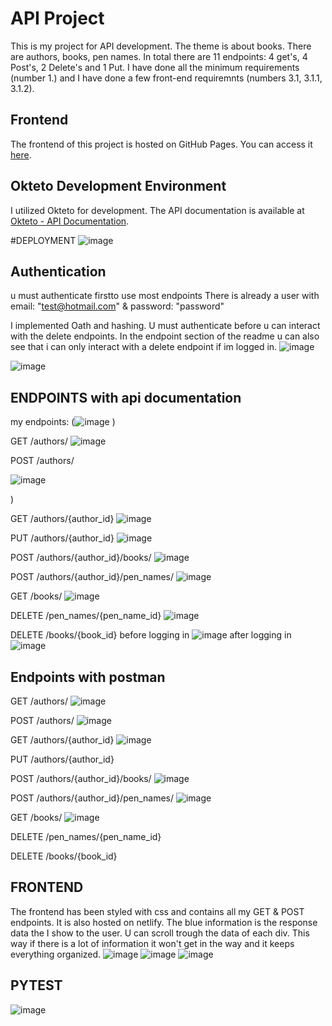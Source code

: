 # API Project
This is my project for API development. The theme is about books. There are authors, books, pen names. In total there are 11 endpoints: 4 get's, 4 Post's, 2 Delete's and 1 Put. I have done all the minimum requirements (number 1.) and I have done a few front-end requiremnts (numbers 3.1, 3.1.1, 3.1.2). 

## Frontend

The frontend of this project is hosted on GitHub Pages. You can access it [here](https://api-development-eind-frontend.netlify.app/).

## Okteto Development Environment

I utilized Okteto for development. The API documentation is available at [Okteto - API Documentation](https://useritem-api-service-eindproject-baisangur-dudayev.cloud.okteto.net/docs#/).

#DEPLOYMENT
![image](https://github.com/Baisangur-Dudayev/API-development-eind-project/assets/113896223/92d38986-2e21-4c05-bab3-32817a5e615d)



## Authentication
u must authenticate firstto use most endpoints There is already a user with email: "test@hotmail.com" & password: "password"

I implemented Oath and hashing. U must authenticate before u can interact with the delete endpoints. In the endpoint section of the readme u can also see that i can only interact with a delete endpoint if im logged in. 
![image](https://github.com/Baisangur-Dudayev/API-development-eind-project/assets/113896223/896e5dcd-a09f-47cf-8c7f-e95c075bbb57)

![image](https://github.com/Baisangur-Dudayev/API-development-eind-project/assets/113896223/1aa05dd0-4212-4e49-9d4a-1244343bfa8e)




## ENDPOINTS with api documentation
my endpoints:
(![image](https://github.com/Baisangur-Dudayev/API-development-eind-project/assets/113896223/e9075a19-db2a-49b0-a5f3-a3bfc1efd36c)
)


GET /authors/
![image](https://github.com/Baisangur-Dudayev/API-development-eind-project/assets/113896223/1d2270ba-5a25-40aa-b78c-eff944a10c3a)




POST /authors/ 

![image](https://github.com/Baisangur-Dudayev/API-development-eind-project/assets/113896223/b932f7ab-f827-4471-869c-98367f2f1ac2)


)


GET /authors/{author_id}
![image](https://github.com/Baisangur-Dudayev/API-development-eind-project/assets/113896223/d0b153a4-ffba-4d48-afe7-da763125040f)


PUT /authors/{author_id}
![image](https://github.com/Baisangur-Dudayev/API-development-eind-project/assets/113896223/0f3e33ba-3e2b-44be-a1e3-fc8d3537bd54)

POST /authors/{author_id}/books/
![image](https://github.com/Baisangur-Dudayev/API-development-eind-project/assets/113896223/272b11c1-29f2-4f11-963e-7030f5c0f8e7)


POST /authors/{author_id}/pen_names/
![image](https://github.com/Baisangur-Dudayev/API-development-eind-project/assets/113896223/08ce0437-921f-44ac-b828-e55a264c0d6e)


GET /books/
![image](https://github.com/Baisangur-Dudayev/API-development-eind-project/assets/113896223/66e5cef9-69bf-46b4-9a77-964c41340a3c)



DELETE
/pen_names/{pen_name_id}
![image](https://github.com/Baisangur-Dudayev/API-development-eind-project/assets/113896223/fb41294a-a618-48f8-97df-e1c99d0fac33)


DELETE /books/{book_id}
before logging in
![image](https://github.com/Baisangur-Dudayev/API-development-eind-project/assets/113896223/c579efb4-1d32-4509-8c66-72f1c007c8f0)
after logging in
![image](https://github.com/Baisangur-Dudayev/API-development-eind-project/assets/113896223/2afb6ab5-b189-47c4-9b08-118aa00c827e)

## Endpoints with postman

GET /authors/
![image](https://github.com/Baisangur-Dudayev/API-development-eind-project/assets/113896223/6dfa8904-b99a-4626-bf78-64096a4a1a14)



POST /authors/ 
![image](https://github.com/Baisangur-Dudayev/API-development-eind-project/assets/113896223/4f405515-0c2e-4487-b342-bac365037ae8)



GET /authors/{author_id}
![image](https://github.com/Baisangur-Dudayev/API-development-eind-project/assets/113896223/11d12d76-f520-48e1-9c55-e52a15c6af37)



PUT /authors/{author_id}

POST /authors/{author_id}/books/
![image](https://github.com/Baisangur-Dudayev/API-development-eind-project/assets/113896223/75e2c370-75d2-418f-9f59-067f3d498b90)


POST /authors/{author_id}/pen_names/
![image](https://github.com/Baisangur-Dudayev/API-development-eind-project/assets/113896223/5537c408-6aa6-45c3-b4dd-7449076326ad)



GET /books/
![image](https://github.com/Baisangur-Dudayev/API-development-eind-project/assets/113896223/a726b4dd-0ddc-4eae-8dc0-88f0315248b5)




DELETE /pen_names/{pen_name_id}


DELETE /books/{book_id}


## FRONTEND
The frontend has been styled with css and contains all my GET & POST endpoints. It is also hosted on netlify. The blue information is the response data the I show to the user. U can scroll trough the data of each div. This way if there is a lot of information it won't get in the way and it keeps everything organized. 
![image](https://github.com/Baisangur-Dudayev/API-development-eind-project/assets/113896223/70d51c56-f2ed-456d-8967-f74abad819fb)
![image](https://github.com/Baisangur-Dudayev/API-development-eind-project/assets/113896223/283b4961-b7b1-47a2-b7ea-384a1099f5f7)
![image](https://github.com/Baisangur-Dudayev/API-development-eind-project/assets/113896223/3509f3bd-4cce-4bdc-b9bf-fdd6f474f784)

## PYTEST
![image](https://github.com/Baisangur-Dudayev/API-development-eind-project/assets/113896223/007e82f1-fd88-431b-872f-2f2863b79d1f)

